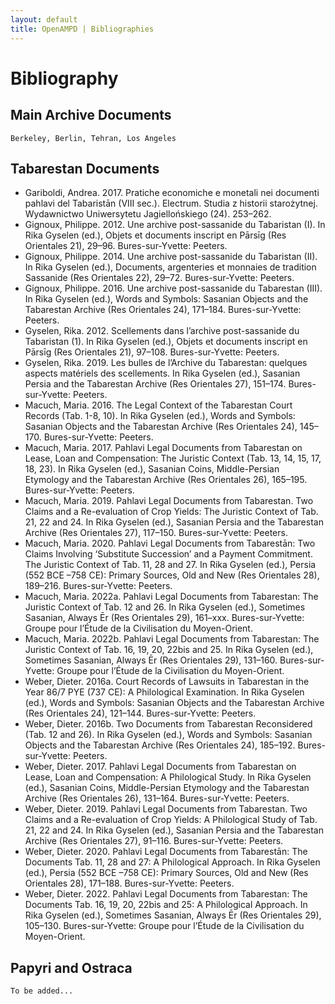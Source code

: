 ```yaml
---
layout: default
title: OpenAMPD | Bibliographies
---
```

# Bibliography

## Main Archive Documents
    Berkeley, Berlin, Tehran, Los Angeles

  
## Tabarestan Documents
* Gariboldi, Andrea. 2017. Pratiche economiche e monetali nei documenti pahlavi del Tabaristān (VIII sec.). Electrum. Studia z historii starożytnej. Wydawnictwo Uniwersytetu Jagiellońskiego (24). 253–262.
* Gignoux, Philippe. 2012. Une archive post-sassanide du Tabaristan (I). In Rika Gyselen (ed.), Objets et documents inscript en Pārsīg (Res Orientales 21), 29–96. Bures-sur-Yvette: Peeters.
* Gignoux, Philippe. 2014. Une archive post-sassanide du Tabaristan (II). In Rika Gyselen (ed.), Documents, argenteries et monnaies de tradition Sassanide (Res Orientales 22), 29–72. Bures-sur-Yvette: Peeters.
* Gignoux, Philippe. 2016. Une archive post-sassanide du Tabarestan (III). In Rika Gyselen (ed.), Words and Symbols: Sasanian Objects and the Tabarestan Archive (Res Orientales 24), 171–184. Bures-sur-Yvette: Peeters.
* Gyselen, Rika. 2012. Scellements dans l’archive post-sassanide du Tabaristan (1). In Rika Gyselen (ed.), Objets et documents inscript en Pārsīg (Res Orientales 21), 97–108. Bures-sur-Yvette: Peeters.
* Gyselen, Rika. 2019. Les bulles de l’Archive du Tabarestan: quelques aspects matériels des scellements. In Rika Gyselen (ed.), Sasanian Persia and the Tabarestan Archive (Res Orientales 27), 151–174. Bures-sur-Yvette: Peeters.
* Macuch, Maria. 2016. The Legal Context of the Tabarestan Court Records (Tab. 1-8, 10). In Rika Gyselen (ed.), Words and Symbols: Sasanian Objects and the Tabarestan Archive (Res Orientales 24), 145–170. Bures-sur-Yvette: Peeters.
* Macuch, Maria. 2017. Pahlavi Legal Documents from Tabarestan on Lease, Loan and Compensation: The Juristic Context (Tab. 13, 14, 15, 17, 18, 23). In Rika Gyselen (ed.), Sasanian Coins, Middle-Persian Etymology and the Tabarestan Archive (Res Orientales 26), 165–195. Bures-sur-Yvette: Peeters.
* Macuch, Maria. 2019. Pahlavi Legal Documents from Tabarestan. Two Claims and a Re-evaluation of Crop Yields: The Juristic Context of Tab. 21, 22 and 24. In Rika Gyselen (ed.), Sasanian Persia and the Tabarestan Archive (Res Orientales 27), 117–150. Bures-sur-Yvette: Peeters.
* Macuch, Maria. 2020. Pahlavi Legal Documents from Tabarestān: Two Claims Involving ‘Substitute Succession’ and a Payment Commitment. The Juristic Context of Tab. 11, 28 and 27. In Rika Gyselen (ed.), Persia (552 BCE –758 CE): Primary Sources, Old and New (Res Orientales 28), 189–216. Bures-sur-Yvette: Peeters.
* Macuch, Maria. 2022a. Pahlavi Legal Documents from Tabarestan: The Juristic Context of Tab. 12 and 26. In Rika Gyselen (ed.), Sometimes Sasanian, Always Ēr (Res Orientales 29), 161–xxx. Bures-sur-Yvette: Groupe pour l’Étude de la Civilisation du Moyen-Orient.
* Macuch, Maria. 2022b. Pahlavi Legal Documents from Tabarestan: The Juristic Context of Tab. 16, 19, 20, 22bis and 25. In Rika Gyselen (ed.), Sometimes Sasanian, Always Ēr (Res Orientales 29), 131–160. Bures-sur-Yvette: Groupe pour l’Étude de la Civilisation du Moyen-Orient.
* Weber, Dieter. 2016a. Court Records of Lawsuits in Tabarestan in the Year 86/7 PYE (737 CE): A Philological Examination. In Rika Gyselen (ed.), Words and Symbols: Sasanian Objects and the Tabarestan Archive (Res Orientales 24), 121–144. Bures-sur-Yvette: Peeters.
* Weber, Dieter. 2016b. Two Documents from Tabarestan Reconsidered (Tab. 12 and 26). In Rika Gyselen (ed.), Words and Symbols: Sasanian Objects and the Tabarestan Archive (Res Orientales 24), 185–192. Bures-sur-Yvette: Peeters.
* Weber, Dieter. 2017. Pahlavi Legal Documents from Tabarestan on Lease, Loan and Compensation: A Philological Study. In Rika Gyselen (ed.), Sasanian Coins, Middle-Persian Etymology and the Tabarestan Archive (Res Orientales 26), 131–164. Bures-sur-Yvette: Peeters.
* Weber, Dieter. 2019. Pahlavi Legal Documents from Tabarestan. Two Claims and a Re-evaluation of Crop Yields: A Philological Study of Tab. 21, 22 and 24. In Rika Gyselen (ed.), Sasanian Persia and the Tabarestan Archive (Res Orientales 27), 91–116. Bures-sur-Yvette: Peeters.
* Weber, Dieter. 2020. Pahlavi Legal Documents from Tabarestān: The Documents Tab. 11, 28 and 27: A Philological Approach. In Rika Gyselen (ed.), Persia (552 BCE –758 CE): Primary Sources, Old and New (Res Orientales 28), 171–188. Bures-sur-Yvette: Peeters.
* Weber, Dieter. 2022. Pahlavi Legal Documents from Tabarestan: The Documents Tab. 16, 19, 20, 22bis and 25: A Philological Approach. In Rika Gyselen (ed.), Sometimes Sasanian, Always Ēr (Res Orientales 29), 105–130. Bures-sur-Yvette: Groupe pour l’Étude de la Civilisation du Moyen-Orient.

## Papyri and Ostraca
    To be added...
